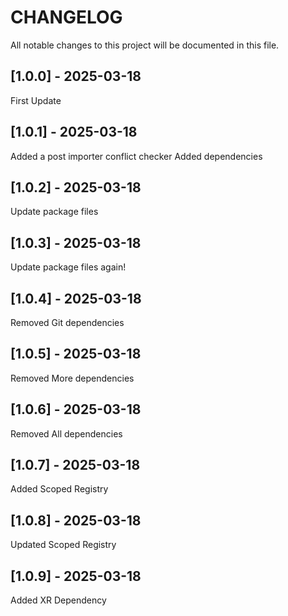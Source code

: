 # CHANGELOG

All notable changes to this project will be documented in this file.

## [1.0.0] - 2025-03-18
First Update
## [1.0.1] - 2025-03-18
Added a post importer conflict checker
Added dependencies
## [1.0.2] - 2025-03-18
Update package files
## [1.0.3] - 2025-03-18
Update package files again!
## [1.0.4] - 2025-03-18
Removed Git dependencies
## [1.0.5] - 2025-03-18
Removed More dependencies
## [1.0.6] - 2025-03-18
Removed All dependencies
## [1.0.7] - 2025-03-18
Added Scoped Registry
## [1.0.8] - 2025-03-18
Updated Scoped Registry
## [1.0.9] - 2025-03-18
Added XR Dependency